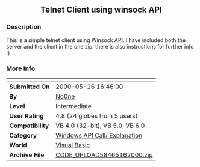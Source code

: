 ﻿<div align="center">

## Telnet Client using winsock API


</div>

### Description

This is a simple telnet client using Winsock API. I have included both the server and the client in the one zip. there is also instructions for further info :)
 
### More Info
 


<span>             |<span>
---                |---
**Submitted On**   |2000-05-16 16:46:00
**By**             |[No0ne](https://github.com/Planet-Source-Code/PSCIndex/blob/master/ByAuthor/no0ne.md)
**Level**          |Intermediate
**User Rating**    |4.8 (24 globes from 5 users)
**Compatibility**  |VB 4\.0 \(32\-bit\), VB 5\.0, VB 6\.0
**Category**       |[Windows API Call/ Explanation](https://github.com/Planet-Source-Code/PSCIndex/blob/master/ByCategory/windows-api-call-explanation__1-39.md)
**World**          |[Visual Basic](https://github.com/Planet-Source-Code/PSCIndex/blob/master/ByWorld/visual-basic.md)
**Archive File**   |[CODE\_UPLOAD58465162000\.zip](https://github.com/Planet-Source-Code/no0ne-telnet-client-using-winsock-api__1-8138/archive/master.zip)








